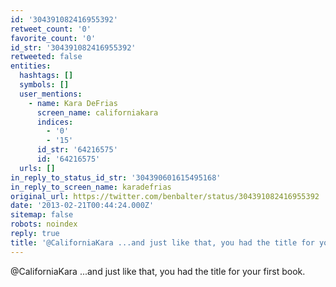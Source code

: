 ```yaml
---
id: '304391082416955392'
retweet_count: '0'
favorite_count: '0'
id_str: '304391082416955392'
retweeted: false
entities:
  hashtags: []
  symbols: []
  user_mentions:
    - name: Kara DeFrias
      screen_name: californiakara
      indices:
        - '0'
        - '15'
      id_str: '64216575'
      id: '64216575'
  urls: []
in_reply_to_status_id_str: '304390601615495168'
in_reply_to_screen_name: karadefrias
original_url: https://twitter.com/benbalter/status/304391082416955392
date: '2013-02-21T00:44:24.000Z'
sitemap: false
robots: noindex
reply: true
title: '@CaliforniaKara ...and just like that, you had the title for your first book.'
---
```


@CaliforniaKara ...and just like that, you had the title for your first book.